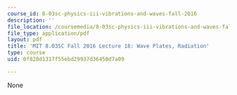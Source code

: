 ```yaml
---
course_id: 8-03sc-physics-iii-vibrations-and-waves-fall-2016
description: ''
file_location: /coursemedia/8-03sc-physics-iii-vibrations-and-waves-fall-2016/0f828d1317f55ebd29937d36450d7a09_MIT8_03SCF16_hw_Lec18.pdf
file_type: application/pdf
layout: pdf
title: 'MIT 8.03SC Fall 2016 Lecture 18: Wave Plates, Radiation'
type: course
uid: 0f828d1317f55ebd29937d36450d7a09

---
```

None